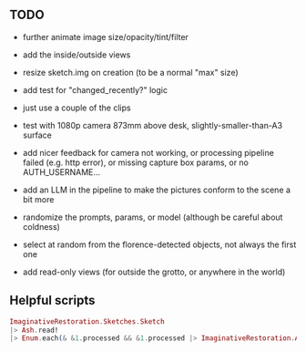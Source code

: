 ## TODO

- further animate image size/opacity/tint/filter
- add the inside/outside views
- resize sketch.img on creation (to be a normal "max" size)

- add test for "changed_recently?" logic
- just use a couple of the clips
- test with 1080p camera 873mm above desk, slightly-smaller-than-A3 surface
- add nicer feedback for camera not working, or processing pipeline failed (e.g.
  http error), or missing capture box params, or no AUTH_USERNAME...

- add an LLM in the pipeline to make the pictures conform to the scene a bit
  more
- randomize the prompts, params, or model (although be careful about coldness)
- select at random from the florence-detected objects, not always the first one

- add read-only views (for outside the grotto, or anywhere in the world)

## Helpful scripts

```elixir
ImaginativeRestoration.Sketches.Sketch
|> Ash.read!
|> Enum.each(& &1.processed && &1.processed |> ImaginativeRestoration.AI.Utils.to_image! |> Image.write!("/tmp/ir-sketches-processed/#{&1.id}.webp"))
```
